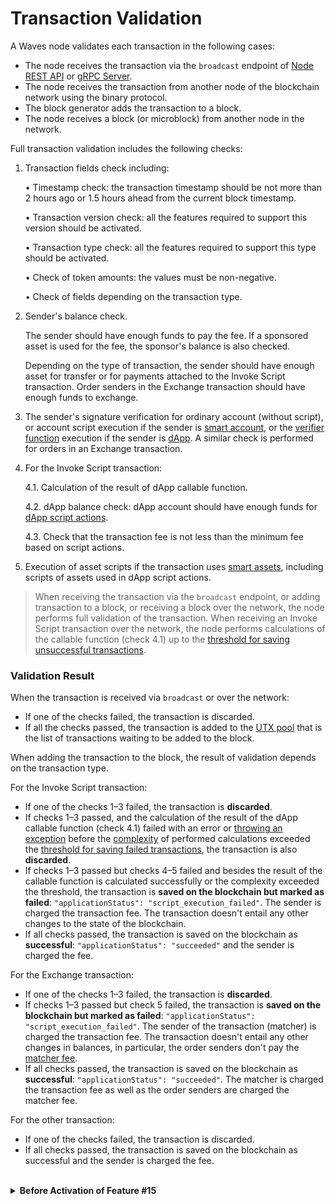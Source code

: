 # Transaction Validation

A Waves node validates each transaction in the following cases:
* The node receives the transaction via the `broadcast` endpoint of [Node REST API](/en/waves-node/node-api/) or [gRPC Server](/en/waves-node/extensions/grpc-server/).
* The node receives the transaction from another node of the blockchain network using the binary protocol.
* The block generator adds the transaction to a block.
* The node receives a block (or microblock) from another node in the network.

Full transaction validation includes the following checks:

1. Transaction fields check including:

   • Timestamp check: the transaction timestamp should be not more than 2 hours ago or 1.5 hours ahead from the current block timestamp.

   • Transaction version check: all the features required to support this version should be activated.

   • Transaction type check: all the features required to support this type should be activated.

   • Check of token amounts: the values must be non-negative.

   • Check of fields depending on the transaction type.

2. Sender's balance check.

   The sender should have enough funds to pay the fee. If a sponsored asset is used for the fee, the sponsor's balance is also checked.

   Depending on the type of transaction, the sender should have enough asset for transfer or for payments attached to the Invoke Script transaction. Order senders in the Exchange transaction should have enough funds to exchange.

3. The sender's signature verification for ordinary account (without script), or account script execution if the sender is [smart account](/en/blockchain/account/dapp), or the [verifier function](/en/ride/functions/verifier-function) execution if the sender is [dApp](/en/blockchain/account/dapp). A similar check is performed for orders in an Exchange transaction.
4. For the Invoke Script transaction:

   4.1. Calculation of the result of dApp callable function.

   4.2. dApp balance check: dApp account should have enough funds for [dApp script actions](/en/ride/structures/script-actions/).

   4.3. Check that the transaction fee is not less than the minimum fee based on script actions.

5. Execution of asset scripts if the transaction uses [smart assets](/en/blockchain/token/smart-asset), including scripts of assets used in dApp script actions.

> When receiving the transaction via the `broadcast` endpoint, or adding transaction to a block, or receiving a block over the network, the node performs full validation of the transaction. When receiving an Invoke Script transaction over the network, the node performs calculations of the callable function (check 4.1) up to the [threshold for saving unsuccessful transactions](/en/ride/limits/).

### Validation Result

When the transaction is received via `broadcast` or over the network:
* If one of the checks failed, the transaction is discarded.
* If all the checks passed, the transaction is added to the [UTX pool](/en/blockchain/transaction/#utx-pool) that is the list of transactions waiting to be added to the block.

When adding the transaction to the block, the result of validation depends on the transaction type.

For the Invoke Script transaction:
* If one of the checks 1–3 failed, the transaction is **discarded**.
* If checks 1–3 passed, and the calculation of the result of the dApp callable function (check 4.1) failed with an error or [throwing an exception](/en/ride/exceptions) before the [complexity](/en/ride/base-concepts/complexity) of performed calculations exceeded the [threshold for saving failed transactions](/en/ride/limits/), the transaction is also **discarded**.
* If checks 1–3 passed but checks 4–5 failed and besides the result of the callable function is calculated successfully or the complexity exceeded the threshold, the transaction is **saved on the blockchain but marked as failed**: `"applicationStatus": "script_execution_failed"`. The sender is charged the transaction fee. The transaction doesn't entail any other changes to the state of the blockchain.
* If all checks passed, the transaction is saved on the blockchain as **successful**: `"applicationStatus": "succeeded"` and the sender is charged the fee.

For the Exchange transaction:
* If one of the checks 1–3 failed, the transaction is **discarded**.
* If checks 1–3 passed but check 5 failed, the transaction is **saved on the blockchain but marked as failed**: `"applicationStatus": "script_execution_failed"`. The sender of the transaction (matcher) is charged the transaction fee. The transaction doesn't entail any other changes in balances, in particular, the order senders don't pay the [matcher fee](/en/blockchain/transaction-type/exchange-transaction#matcher-fee).
* If all checks passed, the transaction is saved on the blockchain as **successful**: `"applicationStatus": "succeeded"`. The matcher is charged the transaction fee as well as the order senders are charged the matcher fee.

For the other transaction:
* If one of the checks failed, the transaction is discarded.
* If all checks passed, the transaction is saved on the blockchain as successful and the sender is charged the fee.

<br/>
<details><summary> <b>Before Activation of Feature #15</b></summary>

Before activation of the feature #15 "Ride V4, VRF, Protobuf, Failed transactions", there was a different procedure for transaction validation. In particular, the fee for the Invoke Script transaction could be funded by transfer from the dApp to the transaction sender.

![](./_assets/tx-validaton.png)

The following checks are performed:

1. Transaction fields check including:

   • Timestamp check: the transaction timestamp should be not more than 2 hours ago or 1.5 hours ahead from the current block timestamp.

   • Transaction version check: all the features required to support this version should be activated.

   • Transaction type check: all the features required to support this type should be activated.

   • Check of fields depending on the transaction type.

2. The sender's signature verification for ordinary account (without script), or account script execution if the sender is [smart account](/en/blockchain/account/dapp), or the [verifier function](/en/ride/functions/verifier-function) execution if the sender is [dApp](/en/blockchain/account/dapp). A similar check is performed for orders in an Exchange transaction.

3. Execution of asset scripts if the transaction uses [smart assets](/en/blockchain/token/smart-asset), except scripts of assets used in [dApp script actions](/en/ride/structures/script-actions/) that are executed in step 5.
4. Sender's balance check.

   The sender should have enough funds to pay the fee. If a sponsored asset is used for the fee, the sponsor's balance is also checked.

   Depending on the type of transaction, the sender should have enough asset for transfer or for payments attached to the Invoke Script transaction. Order senders in the Exchange transaction should have enough funds to exchange.

5. For an Invoke Script transaction:

   5.1. Calculation of the result of dApp callable function.

   5.2. Execution of asset scripts if [dApp script actions](/en/ride/structures/script-actions/) use smart assets.

   5.3. dApp balance check: dApp account should have enough funds for script actions.

   5.4. Check that the transaction fee is not less than the minimum fee based on script actions.

The transaction is saved on the blockchain and the transaction fee is charged if all checks passed.
</details>

